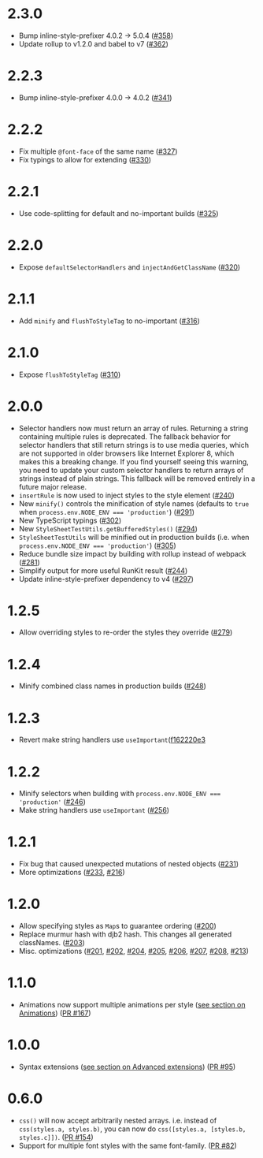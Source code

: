 # 2.3.0

- Bump inline-style-prefixer 4.0.2 -> 5.0.4 ([#358](https://github.com/Khan/aphrodite/pull/358))
- Update rollup to v1.2.0 and babel to v7 ([#362](https://github.com/Khan/aphrodite/pull/362))

# 2.2.3

- Bump inline-style-prefixer 4.0.0 -> 4.0.2 ([#341](https://github.com/Khan/aphrodite/pull/341))

# 2.2.2

- Fix multiple `@font-face` of the same name ([#327](https://github.com/Khan/aphrodite/pull/327))
- Fix typings to allow for extending ([#330](https://github.com/Khan/aphrodite/pull/330))

# 2.2.1

- Use code-splitting for default and no-important builds ([#325](https://github.com/Khan/aphrodite/pull/325))

# 2.2.0

- Expose `defaultSelectorHandlers` and `injectAndGetClassName` ([#320](https://github.com/Khan/aphrodite/pull/320))


# 2.1.1

- Add `minify` and `flushToStyleTag` to no-important ([#316](https://github.com/Khan/aphrodite/pull/316))

# 2.1.0

- Expose `flushToStyleTag` ([#310](https://github.com/Khan/aphrodite/pull/310))

# 2.0.0

- Selector handlers now must return an array of rules. Returning a string containing multiple rules is deprecated. The fallback behavior for selector handlers that still return strings is to use media queries, which are not supported in older browsers like Internet Explorer 8, which makes this a breaking change. If you find yourself seeing this warning, you need to update your custom selector handlers to return arrays of strings instead of plain strings. This fallback will be removed entirely in a future major release.
- `insertRule` is now used to inject styles to the style element ([#240](https://github.com/Khan/aphrodite/pull/240))
- New `minify()` controls the minification of style names (defaults to `true` when `process.env.NODE_ENV === 'production'`) ([#291](https://github.com/Khan/aphrodite/pull/291))
- New TypeScript typings ([#302](https://github.com/Khan/aphrodite/pull/302))
- New `StyleSheetTestUtils.getBufferedStyles()` ([#294](https://github.com/Khan/aphrodite/pull/294))
- `StyleSheetTestUtils` will be minified out in production builds (i.e. when `process.env.NODE_ENV === 'production'`) ([#305](https://github.com/Khan/aphrodite/pull/305))
- Reduce bundle size impact by building with rollup instead of webpack ([#281](https://github.com/Khan/aphrodite/pull/281))
- Simplify output for more useful RunKit result ([#244](https://github.com/Khan/aphrodite/pull/244))
- Update inline-style-prefixer dependency to v4 ([#297](https://github.com/Khan/aphrodite/pull/297))

# 1.2.5

- Allow overriding styles to re-order the styles they override ([#279](https://github.com/Khan/aphrodite/pull/279))

# 1.2.4

- Minify combined class names in production builds ([#248](https://github.com/Khan/aphrodite/pull/248))

# 1.2.3

- Revert make string handlers use `useImportant`([f162220e3](https://github.com/Khan/aphrodite/commit/f162220e3d7321c7ede0aefc189de9bb694e5107)

# 1.2.2

- Minify selectors when building with `process.env.NODE_ENV === 'production'` ([#246](https://github.com/Khan/aphrodite/pull/246))
- Make string handlers use `useImportant` ([#256](https://github.com/Khan/aphrodite/pull/256))

# 1.2.1

- Fix bug that caused unexpected mutations of nested objects ([#231](https://github.com/Khan/aphrodite/issues/231))
- More optimizations ([#233](https://github.com/Khan/aphrodite/pull/233), [#216](https://github.com/Khan/aphrodite/pull/216))

# 1.2.0

- Allow specifying styles as `Map`s to guarantee ordering ([#200](https://github.com/Khan/aphrodite/pull/200))
- Replace murmur hash with djb2 hash. This changes all generated classNames. ([#203](https://github.com/Khan/aphrodite/pull/203))
- Misc. optimizations ([#201](https://github.com/Khan/aphrodite/pull/201), [#202](https://github.com/Khan/aphrodite/pull/202), [#204](https://github.com/Khan/aphrodite/pull/204), [#205](https://github.com/Khan/aphrodite/pull/205), [#206](https://github.com/Khan/aphrodite/pull/206), [#207](https://github.com/Khan/aphrodite/pull/207), [#208](https://github.com/Khan/aphrodite/pull/208), [#213](https://github.com/Khan/aphrodite/pull/213))

# 1.1.0

- Animations now support multiple animations per style ([see section on Animations](https://github.com/Khan/aphrodite#animations)) ([PR #167](https://github.com/Khan/aphrodite/pull/167))

# 1.0.0
- Syntax extensions ([see section on Advanced extensions](https://github.com/Khan/aphrodite#advanced-extensions)) ([PR #95](https://github.com/Khan/aphrodite/pull/95))

# 0.6.0
- `css()` will now accept arbitrarily nested arrays. i.e. instead of `css(styles.a, styles.b)`, you can now do `css([styles.a, [styles.b, styles.c]])`. ([PR #154](https://github.com/Khan/aphrodite/pull/154))
- Support for multiple font styles with the same font-family. ([PR #82](https://github.com/Khan/aphrodite/pull/82))
